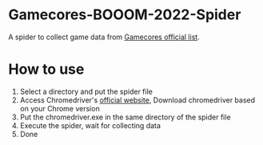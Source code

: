 # Gamecores-BOOOM-2022-Spider
A spider to collect game data from [Gamecores official list](https://site.gcores.com/booom2022/games/).

# How to use
1. Select a directory and put the spider file
2. Access Chromedriver's [official website](https://chromedriver.chromium.org/downloads), Download chromedriver based on your Chrome version
3. Put the chromedriver.exe in the same directory of the spider file
4. Execute the spider, wait for collecting data
5. Done
